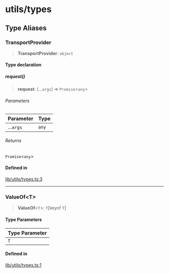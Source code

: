 # utils/types

## Type Aliases

### TransportProvider

> **TransportProvider**: `object`

#### Type declaration

##### request()

> **request**: (...`args`) => `Promise`\<`any`\>

###### Parameters

| Parameter | Type |
| ------ | ------ |
| ...`args` | `any` |

###### Returns

`Promise`\<`any`\>

#### Defined in

[lib/utils/types.ts:3](https://github.com/PufferFinance/puffer-sdk/blob/76e7ef64bae7e516a3502e53b1b67e1ba5bfc496/lib/utils/types.ts#L3)

***

### ValueOf\<T\>

> **ValueOf**\<`T`\>: `T`\[keyof `T`\]

#### Type Parameters

| Type Parameter |
| ------ |
| `T` |

#### Defined in

[lib/utils/types.ts:1](https://github.com/PufferFinance/puffer-sdk/blob/76e7ef64bae7e516a3502e53b1b67e1ba5bfc496/lib/utils/types.ts#L1)
